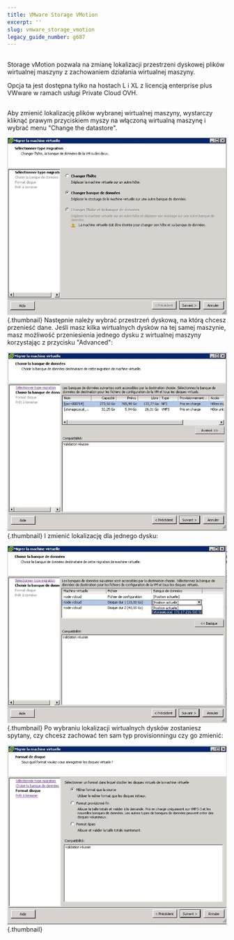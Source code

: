 ```yaml
---
title: VMware Storage VMotion
excerpt: ''
slug: vmware_storage_vmotion
legacy_guide_number: g687
---
```



## 
Storage vMotion pozwala na zmianę lokalizacji przestrzeni dyskowej plików wirtualnej maszyny z zachowaniem działania wirtualnej maszyny. 

Opcja ta jest dostępna tylko na hostach L i XL z licencją enterprise plus VWware w ramach usługi Private Cloud OVH.


## 
Aby zmienić lokalizację plików wybranej wirtualnej maszyny, wystarczy kliknąć prawym przyciskiem myszy na włączoną wirtualną maszynę i wybrać menu "Change the datastore".

![](images/img_328.jpg){.thumbnail}
Następnie należy wybrać przestrzeń dyskową, na którą chcesz przenieść dane. 
Jeśli masz kilka wirtualnych dysków na tej samej maszynie, masz możliwość przeniesienia jednego dysku z wirtualnej maszyny korzystając z przycisku "Advanced":

![](images/img_326.jpg){.thumbnail}
I zmienić lokalizację dla jednego dysku:

![](images/img_325.jpg){.thumbnail}
Po wybraniu lokalizacji wirtualnych dysków zostaniesz spytany, czy chcesz zachować ten sam typ provisionningu czy go zmienić:

![](images/img_327.jpg){.thumbnail}

